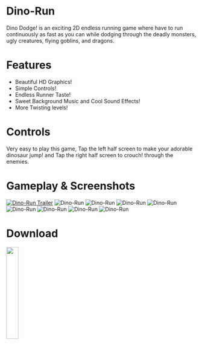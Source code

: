# Dino-Run
Dino Dodge! is an exciting 2D endless running game where have to run continuously as fast as you can while dodging through the deadly monsters, ugly creatures, flying goblins, and dragons.

# Features
* Beautiful HD Graphics!
* Simple Controls!
* Endless Runner Taste!
* Sweet Background Music and Cool Sound Effects!
* More Twisting levels!

# Controls
Very easy to play this game, Tap the left half screen to make your adorable dinosaur jump! and Tap the right half screen to crouch! through the enemies.

# Gameplay & Screenshots
[![Dino-Run Trailer](https://i.ytimg.com/vi/zrwx7wKiqDY/maxresdefault.jpg)](https://youtu.be/zrwx7wKiqDY)
![Dino-Run](https://play-lh.googleusercontent.com/QcYf32I1X0sMN48cQVL7dpqoOI8Funi-tfgZEY2-IiywU0dZawdHIVYLykBKVrDhRg=w1280-h720-rw)
![Dino-Run](https://play-lh.googleusercontent.com/BVqPc3qj0wiyvC_jdX323q737C2v2W3Oh9bLm_GQ_VztXOpIF6wsls3In4deNG0UhA=w1280-h720-rw)
![Dino-Run](https://play-lh.googleusercontent.com/xPWF3MXCMj2hj1yNux2f1PmBxwfePZilBg6COyxxzWBgY-X_rGq2hWZb158PUugOTWk=w1280-h720-rw)
![Dino-Run](https://play-lh.googleusercontent.com/Al-TaUD0V0zLi1qRT5QreF5N6BZ3FKH786wSXZbsXmiQP-vEEWRQB6RN7eT1MdiDSYA=w1280-h720-rw)
![Dino-Run](https://play-lh.googleusercontent.com/nDyXk_GcT0H9GYYRyT5_QXiaKToULSdFC9sG3agJi4pRAoy1HHjBRSvEh4_SS9H-YFg=w1280-h720-rw)
![Dino-Run](https://play-lh.googleusercontent.com/vhXqjgoEjvNd60oqZLZ9CYIMZWeSyPgA3ptVFkU2rV9L9oXHOSCNRe6rk-Pzk7p68obS=w1280-h720-rw)
![Dino-Run](https://play-lh.googleusercontent.com/t5wJ3pGde_dxUg19wOb29H9dxaUvDAsbTawU0VEJ4RZHmVzLfPn5PHLz7EWLH-egVQA=w1280-h720-rw)
![Dino-Run](https://play-lh.googleusercontent.com/Am2uQBDcp3Uw9Uonff0XaRCjEOD5N1R-I6Tw8xOxVeLGO4nIWCqUEoHm4qP28-kZsEo=w1280-h720-rw)

# Download
<a href="https://play.google.com/store/apps/details?id=com.BitForge.DinoDodge"><img src="https://camo.githubusercontent.com/b186460de0a3c0080a61547b3963b85bfa6881c448c105737ddd39731271d447/68747470733a2f2f706c61792e676f6f676c652e636f6d2f696e746c2f656e5f75732f6261646765732f696d616765732f617070732f656e2d706c61792d62616467652e706e67" align="left" height="25%" width="25%" ></a>
